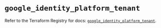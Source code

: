 # `google_identity_platform_tenant`

Refer to the Terraform Registry for docs: [`google_identity_platform_tenant`](https://registry.terraform.io/providers/hashicorp/google/6.34.0/docs/resources/identity_platform_tenant).
